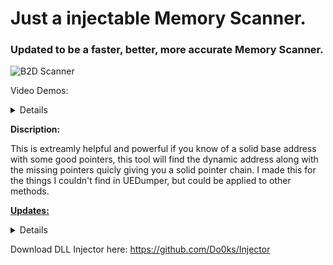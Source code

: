 # Just a injectable Memory Scanner.

### Updated to be a faster, better, more accurate Memory Scanner.
![B2D Scanner](https://github.com/user-attachments/assets/2ab4ea75-c867-4749-8393-f6d936a57e46)

Video Demos:
<Details>
  
https://github.com/user-attachments/assets/2686c5c3-cd16-44ba-a60f-648cdb5045c5

</Details>

<b>Discription:</b>

This is extreamly helpful and powerful if you know of a solid base address with some good pointers, this tool will find the dynamic address along with the missing pointers quicly giving you a solid pointer chain. I made this for the things I couldn't find in UEDumper, but could be applied to other methods.

<b><u>Updates:</u></b>
<details>

- Added dereferencing to base addresses.

- Added a check to ensure that only pointers with the same hex digit count as the expected pointer chain (from the base/dynamic addresses) are followed.

- Combined the above conditions with pointer readability checks to narrow the scan to relevant pointer chains.  
This should help reduce scan time while only following relevant pointer paths. To further speed up scanning time, if known, adjust the MAX_OFFSET and MAX_SUBOFFSET

</details>

Download DLL Injector here: https://github.com/Do0ks/Injector  
